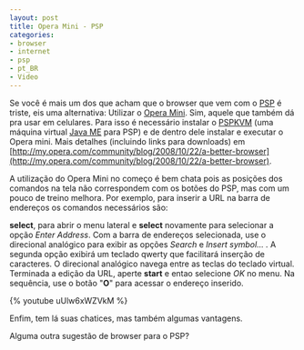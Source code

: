 ```yaml
---
layout: post
title: Opera Mini - PSP
categories:
- browser
- internet
- psp
- pt_BR
- Video
---
```

Se você é mais um dos que acham que o browser que vem com o [PSP](http://en.wikipedia.org/wiki/PlayStation_Portable) é triste, eis uma alternativa: Utilizar o [Opera Mini](http://en.wikipedia.org/wiki/Opera_mini). Sim, aquele que também dá pra usar em celulares. Para isso é necessário instalar o [PSPKVM](http://www.pspkvm.com-a.googlepages.com/) (uma máquina virtual [Java ME](http://en.wikipedia.org/wiki/Java_Platform,_Micro_Edition) para PSP) e de dentro dele instalar e executar o Opera mini. Mais detalhes (incluindo links para downloads) em [http://my.opera.com/community/blog/2008/10/22/a-better-browser](http://my.opera.com/community/blog/2008/10/22/a-better-browser).

A utilização do Opera Mini no começo é bem chata pois as posições dos comandos na tela não correspondem com os botões do PSP, mas com um pouco de treino melhora. Por exemplo, para inserir a URL na barra de endereços os comandos necessários são:

**select**, para abrir o menu lateral e **select** novamente para selecionar a opção <em>Enter Address</em>. Com a barra de endereços selecionada, use o direcional analógico para exibir as opções <em>Search</em> e <em>Insert symbol... . </em>A segunda opção exibirá um teclado qwerty que facilitará inserção de caracteres. O direcional analógico navega entre as teclas do teclado virtual. Terminada a edição da URL, aperte **start** e entao selecione <em>OK</em> no menu. Na sequência, use o botão "**O**" para acessar o endereço inserido.

{% youtube uUlw6xWZVkM %}

Enfim, tem lá suas chatices, mas também algumas vantagens.

Alguma outra sugestão de browser para o PSP?
